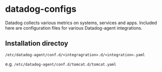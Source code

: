 # datadog-configs
Datadog collects various metrics on systems, services and apps.
Included here are configuration files for various Datadog-agent integrations.

## Installation directoy
`/etc/datadog-agent/conf.d/<integragration>.d/<integration>.yaml`

e.g.
`/etc/datadog-agent/conf.d/tomcat.d/tomcat.yaml`

